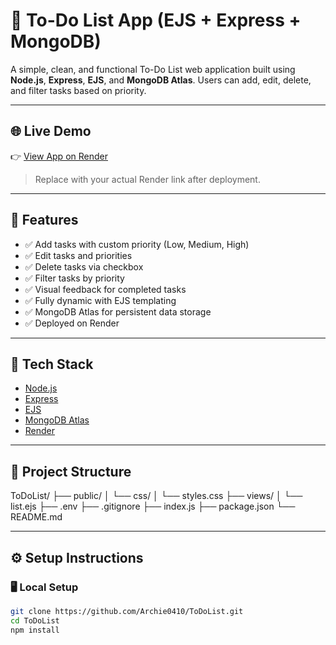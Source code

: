# 📝 To-Do List App (EJS + Express + MongoDB)

A simple, clean, and functional To-Do List web application built using **Node.js**, **Express**, **EJS**, and **MongoDB Atlas**. Users can add, edit, delete, and filter tasks based on priority.

---

## 🌐 Live Demo

👉 [View App on Render](https://your-app-name.onrender.com)  
> Replace with your actual Render link after deployment.

---

## 📸 Features

- ✅ Add tasks with custom priority (Low, Medium, High)
- ✅ Edit tasks and priorities
- ✅ Delete tasks via checkbox
- ✅ Filter tasks by priority
- ✅ Visual feedback for completed tasks
- ✅ Fully dynamic with EJS templating
- ✅ MongoDB Atlas for persistent data storage
- ✅ Deployed on Render

---

## 🚀 Tech Stack

- [Node.js](https://nodejs.org/)
- [Express](https://expressjs.com/)
- [EJS](https://ejs.co/)
- [MongoDB Atlas](https://www.mongodb.com/cloud/atlas)
- [Render](https://render.com)

---

## 📁 Project Structure

ToDoList/
├── public/
│ └── css/
│ └── styles.css
├── views/
│ └── list.ejs
├── .env
├── .gitignore
├── index.js
├── package.json
└── README.md


---

## ⚙️ Setup Instructions

### 🖥️ Local Setup

```bash
git clone https://github.com/Archie0410/ToDoList.git
cd ToDoList
npm install
